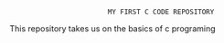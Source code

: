                            MY FIRST C CODE REPOSITORY
This repository takes us on the basics of c programing
